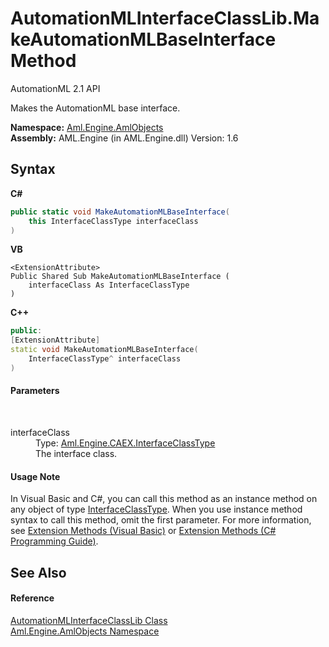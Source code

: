 # AutomationMLInterfaceClassLib.MakeAutomationMLBaseInterface Method 
AutomationML 2.1 API 

Makes the AutomationML base interface.

**Namespace:**&nbsp;<a href="N_Aml_Engine_AmlObjects">Aml.Engine.AmlObjects</a><br />**Assembly:**&nbsp;AML.Engine (in AML.Engine.dll) Version: 1.6

## Syntax

**C#**<br />
``` C#
public static void MakeAutomationMLBaseInterface(
	this InterfaceClassType interfaceClass
)
```

**VB**<br />
``` VB
<ExtensionAttribute>
Public Shared Sub MakeAutomationMLBaseInterface ( 
	interfaceClass As InterfaceClassType
)
```

**C++**<br />
``` C++
public:
[ExtensionAttribute]
static void MakeAutomationMLBaseInterface(
	InterfaceClassType^ interfaceClass
)
```


#### Parameters
&nbsp;<dl><dt>interfaceClass</dt><dd>Type: <a href="T_Aml_Engine_CAEX_InterfaceClassType">Aml.Engine.CAEX.InterfaceClassType</a><br />The interface class.</dd></dl>

#### Usage Note
In Visual Basic and C#, you can call this method as an instance method on any object of type <a href="T_Aml_Engine_CAEX_InterfaceClassType">InterfaceClassType</a>. When you use instance method syntax to call this method, omit the first parameter. For more information, see <a href="https://docs.microsoft.com/dotnet/visual-basic/programming-guide/language-features/procedures/extension-methods" target="_blank" rel="noopener noreferrer">Extension Methods (Visual Basic)</a> or <a href="https://docs.microsoft.com/dotnet/csharp/programming-guide/classes-and-structs/extension-methods" target="_blank" rel="noopener noreferrer">Extension Methods (C# Programming Guide)</a>.

## See Also


#### Reference
<a href="T_Aml_Engine_AmlObjects_AutomationMLInterfaceClassLib">AutomationMLInterfaceClassLib Class</a><br /><a href="N_Aml_Engine_AmlObjects">Aml.Engine.AmlObjects Namespace</a><br />